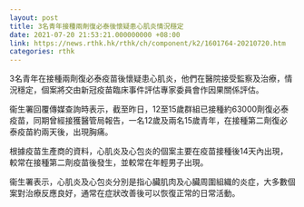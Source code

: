 ```yaml
---
layout: post
title: 3名青年接種兩劑復必泰後懷疑患心肌炎情況穩定
date: 2021-07-20 21:53:21.000000000 +08:00
link: https://news.rthk.hk/rthk/ch/component/k2/1601764-20210720.htm
categories: rthk
---
```


3名青年在接種兩劑復必泰疫苗後懷疑患心肌炎，他們在醫院接受監察及治療，情況穩定，個案將交由新冠疫苗臨床事件評估專家委員會作因果關係評估。

衞生署回覆傳媒查詢時表示，截至昨日，12至15歲群組已接種約63000劑復必泰疫苗，同期曾經接獲醫管局報告，一名12歲及兩名15歲青年，在接種第二劑復必泰疫苗約兩天後，出現胸痛。

根據疫苗生產商的資料，心肌炎及心包炎的個案主要在疫苗接種後14天內出現，較常在接種第二劑疫苗後發生，並較常在年輕男子出現。

衞生署表示，心肌炎及心包炎分別是指心臟肌肉及心臟周圍組織的炎症，大多數個案對治療反應良好，通常在症狀改善後可以恢復正常的日常活動。
